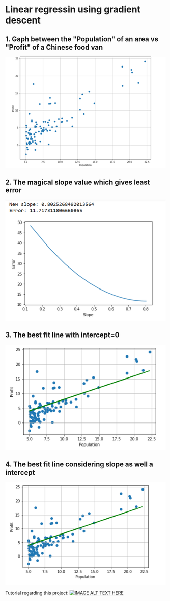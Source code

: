 # Linear regressin using gradient descent

## 1. Gaph between the "Population" of an area vs "Profit" of a Chinese food van
![alt text](https://github.com/joyabhishek/DataScienceProjects/blob/main/Linear_Regression_using_Gradiant_Descent/Images/Graph.PNG " ")

## 2. The magical slope value which gives least error 
![alt text](https://github.com/joyabhishek/DataScienceProjects/blob/main/Linear_Regression_using_Gradiant_Descent/Images/GradiantDescent.PNG " ")

## 3. The best fit line with intercept=0
![alt text](https://github.com/joyabhishek/DataScienceProjects/blob/main/Linear_Regression_using_Gradiant_Descent/Images/BestFitNoIntercept.PNG " ")

## 4. The best fit line considering slope as well a intercept
![alt text](https://github.com/joyabhishek/DataScienceProjects/blob/main/Linear_Regression_using_Gradiant_Descent/Images/BestFitLine.PNG " ")

Tutorial regarding this project:
[![IMAGE ALT TEXT HERE](https://img.youtube.com/vi/It3dYjlR0Sw/0.jpg)](https://youtu.be/It3dYjlR0Sw)
